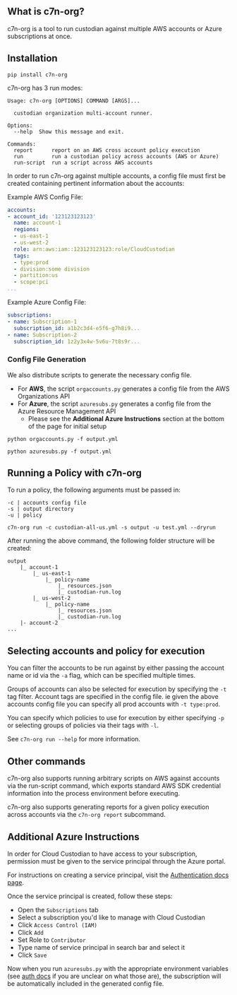 ## What is c7n-org?

c7n-org is a tool to run custodian against multiple AWS accounts or Azure subscriptions at once.

## Installation

```shell
pip install c7n-org
```

c7n-org has 3 run modes:

```shell
Usage: c7n-org [OPTIONS] COMMAND [ARGS]...

  custodian organization multi-account runner.

Options:
  --help  Show this message and exit.

Commands:
  report      report on an AWS cross account policy execution
  run         run a custodian policy across accounts (AWS or Azure)
  run-script  run a script across AWS accounts
```

In order to run c7n-org against multiple accounts, a config file must first be created containing pertinent information about the accounts:


Example AWS Config File:

```yaml
accounts:
- account_id: '123123123123'
  name: account-1
  regions:
  - us-east-1
  - us-west-2
  role: arn:aws:iam::123123123123:role/CloudCustodian
  tags:
  - type:prod
  - division:some division
  - partition:us
  - scope:pci
...
```

Example Azure Config File:

```yaml
subscriptions:
- name: Subscription-1
  subscription_id: a1b2c3d4-e5f6-g7h8i9...
- name: Subscription-2
  subscription_id: 1z2y3x4w-5v6u-7t8s9r...
```

### Config File Generation

We also distribute scripts to generate the necessary config file.

- For **AWS**, the script `orgaccounts.py` generates a config file from the AWS Organizations API
- For **Azure**, the script `azuresubs.py` generates a config file from the Azure Resource Management API
    - Please see the **Additional Azure Instructions** section at the bottom of the page for initial setup
    
```shell
python orgaccounts.py -f output.yml
```
```shell
python azuresubs.py -f output.yml
```

## Running a Policy with c7n-org

To run a policy, the following arguments must be passed in:

```shell
-c | accounts config file
-s | output directory
-u | policy
```


```shell
c7n-org run -c custodian-all-us.yml -s output -u test.yml --dryrun
```

After running the above command, the following folder structure will be created:

```
output
    |_ account-1
        |_ us-east-1
            |_ policy-name
                |_ resources.json
                |_ custodian-run.log
        |_ us-west-2
            |_ policy-name
                |_ resources.json
                |_ custodian-run.log
    |- account-2
...
```

## Selecting accounts and policy for execution

You can filter the accounts to be run against by either passing the account name or id
via the `-a` flag, which can be specified multiple times.

Groups of accounts can also be selected for execution by specifying the `-t` tag filter.
Account tags are specified in the config file. ie given the above accounts config file
you can specify all prod accounts with `-t type:prod`.

You can specify which policies to use for execution by either specifying `-p` or selecting
groups of policies via their tags with `-l`.


See `c7n-org run --help` for more information.

## Other commands

c7n-org also supports running arbitrary scripts on AWS against accounts via the run-script command, which
exports standard AWS SDK credential information into the process environment before executing.

c7n-org also supports generating reports for a given policy execution across accounts via
the `c7n-org report` subcommand.

## Additional Azure Instructions

In order for Cloud Custodian to have access to your subscription, permission must be 
given to the service principal through the Azure portal. 

For instructions on creating a service principal, visit the 
[Authentication docs page](http://capitalone.github.io/cloud-custodian/docs/azure/authentication.html).

Once the service principal is created, follow these steps:

- Open the `Subscriptions` tab
- Select a subscription you'd like to manage with Cloud Custodian
- Click `Access Control (IAM)`
- Click `Add`
- Set Role to `Contributor`
- Type name of service principal in search bar and select it
- Click `Save`

Now when you run `azuresubs.py` with the appropriate environment variables 
(see [auth docs](http://capitalone.github.io/cloud-custodian/docs/azure/authentication.html) 
if you are unclear on what those are), the subscription will be automatically included in the generated
config file.
